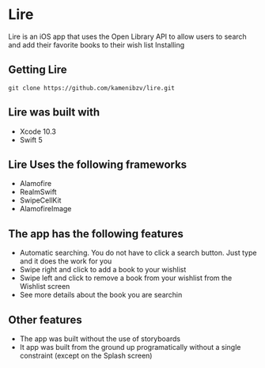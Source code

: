 # Lire
Lire is an iOS app that uses the Open Library API to allow users to search and add their favorite books to their wish list
Installing

## Getting Lire 

```
git clone https://github.com/kamenibzv/lire.git
```

## Lire was built with

* Xcode 10.3
* Swift 5

## Lire Uses the following frameworks

* Alamofire
* RealmSwift
* SwipeCellKit
* AlamofireImage

## The app has the following features

* Automatic searching. You do not have to click a search button. Just type and it does the work for you
* Swipe right and click to add a book to your wishlist
* Swipe left and click to remove a book from your wishlist from the Wishlist screen
* See more details about the book you are searchin

## Other features

* The app was built without the use of storyboards
* It app was built from the ground up programatically without a single constraint (except on the Splash screen)
